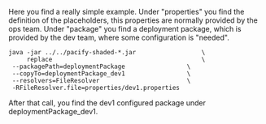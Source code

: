 Here you find a really simple example. Under "properties" you find the definition of the placeholders, this properties are normally provided by the ops team. Under "package" you find a deployment package, which is provided by the dev team, where some configuration is "needed". 

    java -jar ../../pacify-shaded-*.jar                  \  
         replace                                         \
	 --packagePath=deploymentPackage                 \
	 --copyTo=deploymentPackage_dev1                 \
	 --resolvers=FileResolver                        \
	 -RFileResolver.file=properties/dev1.properties
   
After that call, you find the dev1 configured package under deploymentPackage_dev1.
  
   
